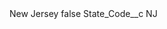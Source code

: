 <?xml version="1.0" encoding="UTF-8"?>
<CustomMetadata xmlns="http://soap.sforce.com/2006/04/metadata" xmlns:xsi="http://www.w3.org/2001/XMLSchema-instance" xmlns:xsd="http://www.w3.org/2001/XMLSchema">
    <label>New Jersey</label>
    <protected>false</protected>
    <values>
        <field>State_Code__c</field>
        <value xsi:type="xsd:string">NJ</value>
    </values>
</CustomMetadata>
